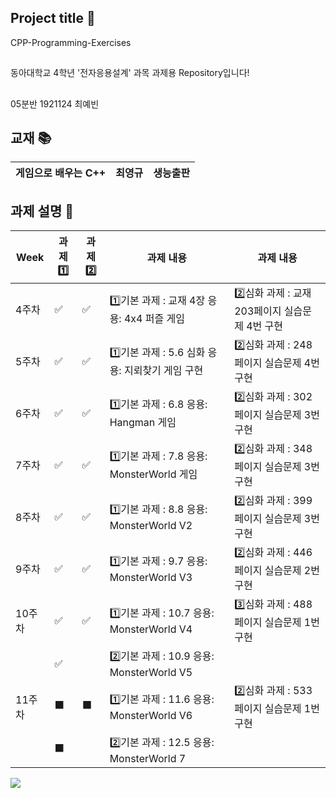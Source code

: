 ## Project title 🌼
CPP-Programming-Exercises
##
동아대학교 4학년 '전자응용설계' 과목 과제용 Repository입니다!
##
05분반 1921124 최예빈

## 교재 📚
| 게임으로 배우는 C++ | 최영규 | 생능출판 |
| ------ | -- | -- |

## 과제 설명 📌

| Week | 과제1️⃣ | 과제2️⃣ | 과제 내용 | 과제 내용 |
| ------ | -- | -- |----------- |----------- |
| 4주차 | ✅ | ✅ | 1️⃣기본 과제 : 교재 4장 응용: 4x4 퍼즐 게임 | 2️⃣심화 과제 : 교재 203페이지 실습문제 4번 구현 |
| 5주차 | ✅ | ✅ | 1️⃣기본 과제 : 5.6 심화 응용: 지뢰찾기 게임 구현 | 2️⃣심화 과제 : 248페이지 실습문제 4번 구현 |
| 6주차 | ✅ | ✅ | 1️⃣기본 과제 : 6.8 응용: Hangman 게임 | 2️⃣심화 과제 : 302페이지 실습문제 3번 구현 |
| 7주차 | ✅ | ✅ | 1️⃣기본 과제 : 7.8 응용: MonsterWorld 게임 | 2️⃣심화 과제 : 348페이지 실습문제 3번 구현 |
| 8주차 | ✅ | ✅ | 1️⃣기본 과제 : 8.8 응용: MonsterWorld V2 | 2️⃣심화 과제 : 399페이지 실습문제 3번 구현 |
| 9주차 | ✅ | ✅ | 1️⃣기본 과제 : 9.7 응용: MonsterWorld V3 | 2️⃣심화 과제 : 446페이지 실습문제 2번 구현 |
| 10주차 | ✅ | ✅ | 1️⃣기본 과제 : 10.7 응용: MonsterWorld V4 | 3️⃣심화 과제 : 488페이지 실습문제 1번 구현 |
|  | ✅ |  | 2️⃣기본 과제 : 10.9 응용: MonsterWorld V5 |  |
| 11주차 | ⬛ | ⬛ | 1️⃣기본 과제 : 11.6 응용: MonsterWorld V6 | 2️⃣심화 과제 : 533페이지 실습문제 1번 구현 |
|  | ⬛ |  | 2️⃣기본 과제 : 12.5 응용: MonsterWorld 7 |  |

<a href="https://hits.seeyoufarm.com"><img src="https://hits.seeyoufarm.com/api/count/incr/badge.svg?url=https%3A%2F%2Fgithub.com%2Flazybini%2FCPP-Programming-Exercises&count_bg=%23F17AB8&title_bg=%23BC849E&icon=&icon_color=%23EDE9E9&title=hits&edge_flat=false"/></a>
